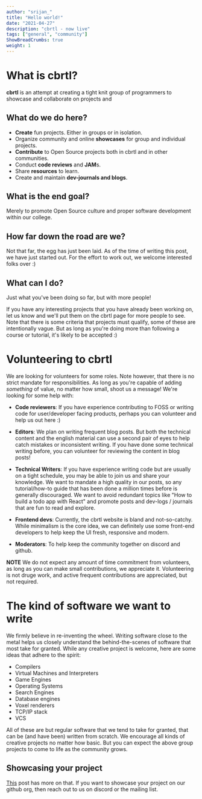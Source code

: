```yaml
---
author: "srijan_"
title: "Hello world!"
date: "2021-04-27"
description: "cbrtl - now live"
tags: ["general", "community"]
ShowBreadCrumbs: true
weight: 1 
---
```


# What is cbrtl?

**cbrtl** is an attempt at creating a tight knit group of programmers to showcase and collaborate
on projects and 

## What do we do here?


- **Create** fun projects. Either in groups or in isolation.
- Organize community and online **showcases** for group and individual projects.
- **Contribute** to Open Source projects both in cbrtl and in other communities.
- Conduct **code reviews** and **JAM**s.
- Share **resources** to learn.
- Create and maintain **dev-journals and blogs**.

## What is the end goal?
Merely to promote Open Source culture and proper software development within our college.

## How far down the road are we?
Not that far, the egg has just been laid.
As of the time of writing this post, we have just started out.
For the effort to work out, we welcome interested folks over :) 

## What can I do?
Just what you've been doing so far, but with more people!

If you have any interesting projects that you have already been working on,
let us know and we'll put them on the cbrtl page for more people to see. 
Note that there is some criteria that projects must qualify, some of these are intentionally vague. 
But as long as you're doing more than following a course or tutorial, it's likely to be accepted :)

# Volunteering to cbrtl
We are looking for volunteers for some roles.
Note however, that there is no strict mandate for responsibilities.
As long as you're capable of adding *something* of value, no matter how small, shoot us a message!
We're looking for some help with:

- **Code reviewers**: If you have experience contributing to FOSS or writing code for user/developer
  facing products, perhaps you can volunteer and help us out here :)

- **Editors**: We plan on writing frequent blog posts.
  But both the technical content and the english material can use a second pair of eyes to help catch mistakes or inconsistent writing.
  If you have done some technical writing before, you can volunteer for reviewing the content in blog posts!

- **Technical Writers**: If you have experience writing code but are usually on a tight schedule, you
  may be able to join us and share your knowledge. We want to mandate a high quality in our posts, so any
  tutorial/how-to guide that has been done a million times before is generally discouraged. We want
  to avoid redundant topics like "How to build a todo app with React" and promote posts and dev-logs / 
  journals that are fun to read and explore.

- **Frontend devs**: Currently, the cbrtl website is bland and not-so-catchy.
  While minimalism is the core idea, we can definitely use some front-end developers to help keep the UI fresh, responsive and modern.

- **Moderators**: To help keep the community together on discord and github.

**NOTE** We do not expect any amount of time commitment from volunteers, as long as you can make small
contributions, we appreciate it.
Volunteering is not druge work, and active frequent contributions are appreciated, but not required.

# The kind of software we want to write
We firmly believe in re-inventing the wheel.
Writing software close to the metal helps us closely understand the behind-the-scenes of software that most take for granted.
While any creative project is welcome, here are some ideas that adhere to the spirit:

- Compilers
- Virtual Machines and Interpreters
- Game Engines
- Operating Systems
- Search Engines
- Database engines
- Voxel renderers
- TCP/IP stack
- VCS

All of these are but regular software that we tend to take for granted, that can be (and have been) written from scratch.
We encourage all kinds of creative projects no matter how basic.
But you can expect the above group projects to come to life as the community grows.

## Showcasing your project

[This](https://anubhavp.dev/cbrtl/posts/project-showcase/) post has more on that.
If you want to showcase your project on our github org, then reach out to us on discord or the mailing list.
